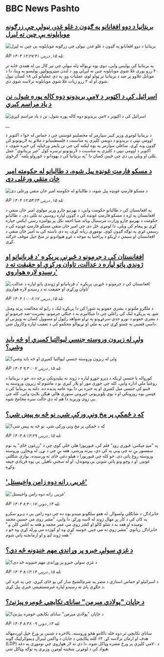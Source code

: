 # BBC News Pashto## [بریتانیا د دوو افغانانو په ګډون د غلو غدۍ نیولې چې زرګونه موبایلونه یې چین ته لېږل ](https://www.bbc.com/pashto/articles/c4gv711zkrzo?at_medium=RSS&at_campaign=rss?at_campaign=githubrss)![بریتانیا د دوو افغانانو په ګډون د غلو غدۍ نیولې چې زرګونه موبایلونه یې چین ته لېږل ](https://ichef.bbci.co.uk/ace/ws/240/cpsprodpb/0730/live/8dab6510-a370-11f0-92db-77261a15b9d2.jpg)_AP ۱۴۰۴ تله ۱۵, درېنۍ ۱۲:۲۷:۴۱_په بریتانیا کې پولیس وايي، دوی یوه نړیواله ډله نیولې چې تېر کال یې له همدې ځایه تر ۴۰ زرو پورې غلا شوي موبایلونه چین ته لېږلي وو.
د لندن میټروپولیټن پولیسو په وینا، دا د موبایل غلاوو پر ضد د بریتانیا تر ټولو لوی عملیات وو. په دې عملیاتو کې ۱۸ کسان نیول شوي او له ۲ زرو زیات غلا شوي موبایلونه ترلاسه شوي دي.## [اسرائيل کې د اکټوبر د ۷مې بریدونو دوه کاله پوره شول، نن د یاد مراسم کېږي](https://www.bbc.co.uk/pashto/live/czrpzn2z2y6t?at_medium=RSS&at_campaign=rss?at_campaign=githubrss)![اسرائيل کې د اکټوبر د ۷مې بریدونو دوه کاله پوره شول، نن د یاد مراسم کېږي](https://ichef.bbci.co.uk/ace/standard/240/cpsprodpb/305d/live/8b16e440-a380-11f0-928c-71dbb8619e94.jpg)__د برېتانیا لومړي وزیر کېیر سټارمر له محصلینو غوښتي چې د حماس له خوا د اکتوبر د اوومې نېټې د بریدونو د دویمې کلیزې په مناسبت د فلسطینیانو د ملاتړ په لاریونونو کې ګډون ونه کړي.
ښاغلي سټارمر په یوه لیکنه کې چې نن ټایمز ورځپاڼه کې خپره شوې، د اکتوبر د اوومې نېټې د کلیزې په مناسبت د لاریونونو ترسره کول "غیر برېتانوي" عمل بللی او ویلي یې دي چې ځینې کسان دا "په برېتانیا کې د یهودانو د ځورولو پلمه" ګرځوي.## [د مسکو فارمټ غونډه پیل شوه، د طالبانو له حکومته امير خان متقي ورغلی دی](https://www.bbc.com/pashto/articles/cy9nz2q2j15o?at_medium=RSS&at_campaign=rss?at_campaign=githubrss)![د مسکو فارمټ غونډه پیل شوه، د طالبانو له حکومته امير خان متقي ورغلی دی](https://ichef.bbci.co.uk/ace/ws/240/cpsprodpb/c1e4/live/b6ea78e0-a356-11f0-b741-177e3e2c2fc7.jpg)_AP ۱۴۰۴ تله ۱۵, درېنۍ ۱۲:۵۴:۲۴_په افغانستان کې د طالبانو حکومت وايي، د بهرنيو چارو وزير مولوي امير خان متقي د افغانستان په اړه د مسکو فارمټ غونډه کې د ګډون لپاره روسيې ته تللی دی. د طالبانو حکومت د بهرنيو چارو وزارت مرستيال وياند ضيا احمد تکل پر ټولنيزه رسنۍ اېکس خپاره کړي يو پیغام کې ويلي، دا لومړی ځل دی چې امير خان متقي مسکو فارمټ غونډه کې د رسمي غړي په توګه ګډون کوي. نوموړي زیاته کړې، په دې ناسته کې به امير خان متقي د افغانستان او سيمې د اړيکو د پراختيا په موخه د غړو هېوادونو تر منځ خپل موقف څرګند کړي.## [افغانستان کې د جرمونو د څېړنې پرېکړه 'د قربانيانو او ژوندي پاتو لپاره د عدالت، تاوان ورکړې او حقیقت ته د رسېدو لاره هواروي'](https://www.bbc.com/pashto/articles/cg5e909vn20o?at_medium=RSS&at_campaign=rss?at_campaign=githubrss)![افغانستان کې د جرمونو د څېړنې پرېکړه 'د قربانيانو او ژوندي پاتو لپاره د عدالت، تاوان ورکړې او حقیقت ته د رسېدو لاره هواروي'](https://ichef.bbci.co.uk/ace/ws/240/cpsprodpb/4c09/live/27d3c620-a365-11f0-b741-177e3e2c2fc7.jpg)_AP ۱۴۰۴ تله ۱۵, درېنۍ ۱۰:۰۶:۱۷_د ملګرو ملتونو د بشري حقونو په شورا کې دا پرېکړه لیک د رایو له مخالفت پرته ومنل شو. په پرېکړه لیک  کې راغلي چې دا میکانیزم به د جنګي جرمونو، بشریت-ضد جرمونو او د بشري حقونو د نورو جدي سرغړونو په تړاو شواهد راټول او مسوول کسان به وپېژني او داسې قضیې به چمتو کړي چې په ملي او نړیوالو محکمو کې د تعقیب لپاره وکارول شي.## [ ولې له زېږون وروسته جنسي لیوالتیا کمېږي او څه بايد وشي؟](https://www.bbc.com/pashto/articles/c740gx48grlo?at_medium=RSS&at_campaign=rss?at_campaign=githubrss)![ ولې له زېږون وروسته جنسي لیوالتیا کمېږي او څه بايد وشي؟](https://ichef.bbci.co.uk/ace/ws/240/cpsprodpb/c937/live/e2a5be60-a11a-11f0-92db-77261a15b9d2.jpg)_AP ۱۴۰۴ تله ۱۵, درېنۍ ۹:۳۰:۰۷_کورواله یا جنسي اړیکه د ډېرو جوړو لپاره د ژوند نه بېلېدونکې برخه ده، خو د بریتانيا د روغتیا ملي اداره وایي، کله چې جوړې مور او پلار کېږي نو د ماشوم له زېږون وروسته په ځینو کې جنسي میل کمېږي او په خبره یې دا يوه عامه پديده ده.
دلته ‌په بریتانیا کې د فټنس یوه روزونکې او د یوې ټلویزیوني خپرونې ستورې هالي هيګن بلايټ وايي، کله چې يې زوی وزېږېد دا هم له دې حالت سره مخامخ شوه.## [که د ځمکې پر مخ ونې ورکې شي، نو څه به پېښ شي؟](https://www.bbc.com/pashto/articles/cly95m011m8o?at_medium=RSS&at_campaign=rss?at_campaign=githubrss)![که د ځمکې پر مخ ونې ورکې شي، نو څه به پېښ شي؟](https://ichef.bbci.co.uk/ace/ws/240/cpsprodpb/8881/live/bf363650-9eac-11f0-9d1f-e7d83132d3ab.jpg)_AP ۱۴۰۴ تله ۱۵, درېنۍ ۸:۱۲:۲۹_په "مېډ مېکس: فيوري روډ" فلم کې، فيوريوزا هلې ځلې کوي چې د "زرغون ځای" په نوم سمسور بڼ ته چې ونې په کې دي، بېرته ورشي، هغه بڼ چې د نړۍ له ويجاړۍ وروسته وروسته روغ پاتې دی. خو کله چې فيوريوزا د هیلو دغې ځای ته ورسېده، يوازې شګلنې غونډۍ او د وچو ونو پاتې شوني يې وموندل، او له سختې ناهيلۍ يې يوه فریادي چیغه وکړه.## ['غريبۍ رانه دوه زامن واخيستل'](https://www.bbc.com/pashto/articles/cevzm08njj3o?at_medium=RSS&at_campaign=rss?at_campaign=githubrss)!['غريبۍ رانه دوه زامن واخيستل'](https://ichef.bbci.co.uk/ace/ws/240/cpsprodpb/ab43/live/3be410e0-a160-11f0-8480-e139cd7c3f3c.jpg)_AP ۱۴۰۴ تله ۱۴, دونۍ ۸:۴۰:۱۷_خانزادګۍ د شانګلې ولسوالۍ له هغو سلګونو ميندو يوه ده چې دوه زامن يې د ډبرو سکرو په کان کې د کار پر مهال ژوند له لاسه ورکړ. دا وايي، "مشر زوی مې حسين محمد نومېده او هغه به د شلو کالو او کشر زوی مې عمر محمد و هغه به اتلس کلن و." خانزادګۍ زياتوي "مشر زوي ته مې جينۍ خوښه کړې وه او کوژده مې ورله کړې وه خو د هغه ژوند لنډ و او ارمانجنه پاتې شوم."## [د غزې سولې خبرو پر وړاندې مهم خنډونه څه دي؟](https://www.bbc.com/pashto/articles/cy85zgj0qy8o?at_medium=RSS&at_campaign=rss?at_campaign=githubrss)![د غزې سولې خبرو پر وړاندې مهم خنډونه څه دي؟](https://ichef.bbci.co.uk/ace/ws/240/cpsprodpb/907d/live/cd3c2b00-a2b8-11f0-b741-177e3e2c2fc7.jpg)_AP ۱۴۰۴ تله ۱۵, درېنۍ ۸:۱۲:۱۴_د اسرائیلو او حماس استازي د مصر په شرم‌الشیخ ښار کې یو ځای کېږي، چې په غزه کې د جګړې پای ته رسېدو لپاره غیرمستقیمې خبرې پیل کړي.## [د جاپان "پولادي مېرمن" سانای تکایچي څومره پېژنئ؟](https://www.bbc.com/pashto/articles/c20vdyvwnv1o?at_medium=RSS&at_campaign=rss?at_campaign=githubrss)![د جاپان "پولادي مېرمن" سانای تکایچي څومره پېژنئ؟](https://ichef.bbci.co.uk/ace/ws/240/cpsprodpb/6ee2/live/3948ea70-a19e-11f0-92db-77261a15b9d2.jpg)_AP ۱۴۰۴ تله ۱۴, دونۍ ۸:۴۶:۰۹_ساناې تکایچي تر دوه ځله ناکامو هڅو وروسته، بالاخره د شنبې پر ورځ خپل اوږدمهاله هدف او ارمان ترلاسه کړ.
 ۶۴ کلنه ټکایچي د جاپان د واکمن لېبرال ډیموکراټیک ګوند (LDP) د ۷۰مې کلیزې پر ورځ مشره وټاکل شوه. 
دا دې ته لار هواروي چې نوموړې په دغه هېواد کې د لومړنۍ ښځینه لومړۍ وزیرې په توګه وټاکل شي.